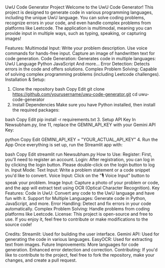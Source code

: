 UwU Code Generator Project
Welcome to the UwU Code Generator! This project is designed to generate code in various programming languages, including the unique UwU language. You can solve coding problems, recognize errors in your code, and even handle complex problems from platforms like Leetcode. The application is multimodal, meaning you can provide input in multiple ways, such as typing, speaking, or capturing images!

Features:
Multimodal Input:
Write your problem description.
Use voice commands for hands-free input.
Capture an image of handwritten text for code generation.
Code Generation:
Generates code in multiple languages:
UwU Language
Python
JavaScript
And more...
Error Detection:
Detects errors in the code and offers solutions.
Complex Problem Solving:
Capable of solving complex programming problems (including Leetcode challenges).
Installation & Setup:
1. Clone the repository
bash
Copy
Edit
git clone https://github.com/yourusername/uwu-code-generator.git
cd uwu-code-generator
2. Install Dependencies
Make sure you have Python installed, then install the required packages:

bash
Copy
Edit
pip install -r requirements.txt
3. Setup API Key
In Newsubham.py, line 11, replace the GEMINI_API_KEY with your Gemini API Key:

python
Copy
Edit
GEMINI_API_KEY = "YOUR_ACTUAL_API_KEY"
4. Run the App
Once everything is set up, run the Streamlit app with:

bash
Copy
Edit
streamlit run Newsubham.py
How to Use:
Register: First, you'll need to register an account.
Login: After registration, you can log in by clicking the login button.
Please double-click on the login button to log in.
Input Mode:
Text Input: Write a problem statement or a code snippet you'd like to convert.
Voice Input: Click on the "🎙 Voice Input" button to speak your problem.
Image Input: Capture a photo of your problem or code, and the app will extract text using OCR (Optical Character Recognition).
Key Features:
Code in UwU: Convert any code to the UwU language and have fun with it.
Support for Multiple Languages: Generate code in Python, JavaScript, and more.
Error Handling: Detect and fix errors in your code automatically.
Complex Problem Solving: Handle problems from coding platforms like Leetcode.
License:
This project is open-source and free to use. If you enjoy it, feel free to contribute or make modifications to the source code!

Credits:
Streamlit: Used for building the user interface.
Gemini API: Used for generating the code in various languages.
EasyOCR: Used for extracting text from images.
Future Improvements:
More languages for code generation.
Enhanced error detection and correction.
Contributing:
If you'd like to contribute to the project, feel free to fork the repository, make your changes, and create a pull request.

